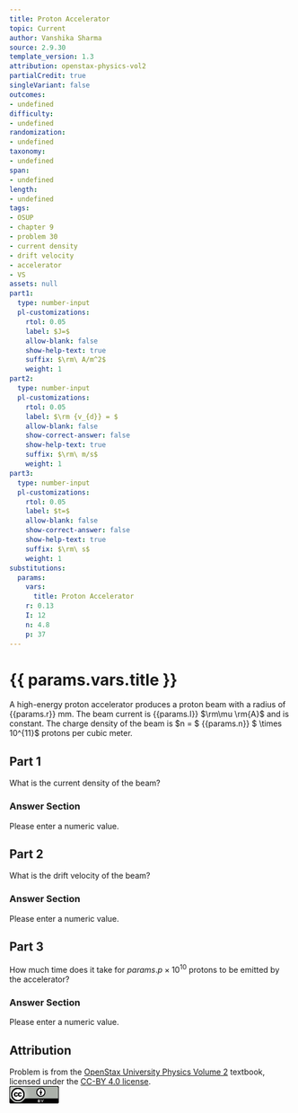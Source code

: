 ```yaml
---
title: Proton Accelerator
topic: Current
author: Vanshika Sharma
source: 2.9.30
template_version: 1.3
attribution: openstax-physics-vol2
partialCredit: true
singleVariant: false
outcomes:
- undefined
difficulty:
- undefined
randomization:
- undefined
taxonomy:
- undefined
span:
- undefined
length:
- undefined
tags:
- OSUP
- chapter 9
- problem 30
- current density
- drift velocity
- accelerator
- VS
assets: null
part1:
  type: number-input
  pl-customizations:
    rtol: 0.05
    label: $J=$
    allow-blank: false
    show-help-text: true
    suffix: $\rm\ A/m^2$
    weight: 1
part2:
  type: number-input
  pl-customizations:
    rtol: 0.05
    label: $\rm {v_{d}} = $
    allow-blank: false
    show-correct-answer: false
    show-help-text: true
    suffix: $\rm\ m/s$
    weight: 1
part3:
  type: number-input
  pl-customizations:
    rtol: 0.05
    label: $t=$
    allow-blank: false
    show-correct-answer: false
    show-help-text: true
    suffix: $\rm\ s$
    weight: 1
substitutions:
  params:
    vars:
      title: Proton Accelerator
    r: 0.13
    I: 12
    n: 4.8
    p: 37
---
```

# {{ params.vars.title }}
A high-energy proton accelerator produces a proton beam with a radius of {{params.r}} $\textrm{mm}$.
The beam current is {{params.I}} $\rm\mu \rm{A}$ and is constant.
The charge density of the beam is $n = $ {{params.n}} $ \times 10^{11}$ protons per cubic meter.

## Part 1

What is the current density of the beam?

### Answer Section

Please enter a numeric value.

## Part 2

What is the drift velocity of the beam?

### Answer Section

Please enter a numeric value.

## Part 3

How much time does it take for ${{params.p}} \times 10^{10}$ protons to be emitted by the accelerator?

### Answer Section

Please enter a numeric value.

## Attribution

Problem is from the [OpenStax University Physics Volume 2](https://openstax.org/details/books/university-physics-volume-2) textbook, licensed under the [CC-BY 4.0 license](https://creativecommons.org/licenses/by/4.0/).<br>![Image representing the Creative Commons 4.0 BY license.](https://raw.githubusercontent.com/firasm/bits/master/by.png)